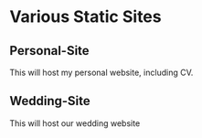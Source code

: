 # Various Static Sites

## Personal-Site
This will host my personal website, including CV.

## Wedding-Site
This will host our wedding website
